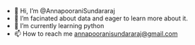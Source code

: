 - 👋 Hi, I’m @AnnapooraniSundararaj
- 👀 I’m facinated about data and eager to learn more about it.
- 🌱 I’m currently learning python
- 📫 How to reach me annapooranisundararaj@gmail.com

<!---
AnnapooraniSundararaj/AnnapooraniSundararaj is a ✨ special ✨ repository because its `README.md` (this file) appears on your GitHub profile.
You can click the Preview link to take a look at your changes.
--->

